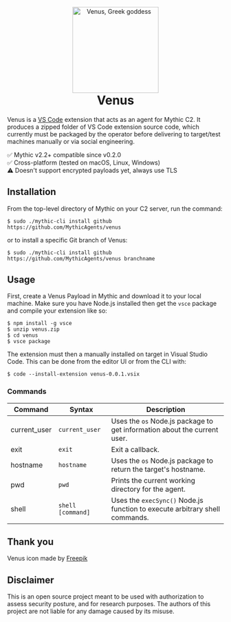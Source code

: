 <p align="center" style="margin-bottom: 0px !important;">
  <img width="200" src="agent_icons/venus.svg"
    alt="Venus, Greek goddess" align="center">
</p>
<h1 align="center" style="margin-top: 0px;">Venus<br/></h1>

Venus is a [VS Code](https://code.visualstudio.com/) extension that acts as an
agent for Mythic C2. It produces a zipped folder of VS Code extension source
code, which currently must be packaged by the operator before delivering to
target/test machines manually or via social engineering.

:white_check_mark: Mythic v2.2+ compatible since v0.2.0  
:white_check_mark: Cross-platform (tested on macOS, Linux, Windows)  
:warning: Doesn't support encrypted payloads yet, always use TLS    

## Installation

From the top-level directory of Mythic on your C2 server, run the command:

```shell
$ sudo ./mythic-cli install github https://github.com/MythicAgents/venus
```

or to install a specific Git branch of Venus:

```shell
$ sudo ./mythic-cli install github https://github.com/MythicAgents/venus branchname
```

## Usage

First, create a Venus Payload in Mythic and download it to your local machine. Make sure 
you have Node.js installed then get the `vsce` package and compile your extension like so:

```shell
$ npm install -g vsce
$ unzip venus.zip
$ cd venus
$ vsce package
```

The extension must then a manually installed on target in Visual Studio Code.
This can be done from the editor UI or from the CLI with:

```shell
$ code --install-extension venus-0.0.1.vsix
```

### Commands

Command | Syntax | Description
------- | ------ | -----------
current_user | `current_user` | Uses the `os` Node.js package to get information about the current user.
exit | `exit` | Exit a callback.
hostname | `hostname` | Uses the `os` Node.js package to return the target's hostname.
pwd | `pwd` | Prints the current working directory for the agent.
shell | `shell [command]` | Uses the `execSync()` Node.js function to execute arbitrary shell commands.

## Thank you

Venus icon made by [Freepik](https://www.flaticon.com/authors/freepik)

## Disclaimer

This is an open source project meant to be used with authorization to assess
security posture, and for research purposes. The authors of this project are
not liable for any damage caused by its misuse.
